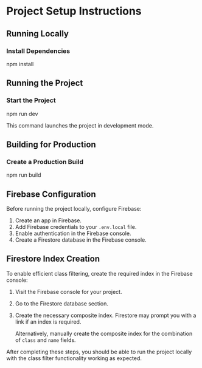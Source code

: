 # Project Setup Instructions

## Running Locally

### Install Dependencies

npm install

## Running the Project

### Start the Project

npm run dev

This command launches the project in development mode.

## Building for Production

### Create a Production Build

npm run build

## Firebase Configuration

Before running the project locally, configure Firebase:

1. Create an app in Firebase.
2. Add Firebase credentials to your `.env.local` file.
3. Enable authentication in the Firebase console.
4. Create a Firestore database in the Firebase console.

## Firestore Index Creation

To enable efficient class filtering, create the required index in the Firebase console:

1. Visit the Firebase console for your project.
2. Go to the Firestore database section.
3. Create the necessary composite index. Firestore may prompt you with a link if an index is required.

   Alternatively, manually create the composite index for the combination of `class` and `name` fields.

After completing these steps, you should be able to run the project locally with the class filter functionality working as expected.
